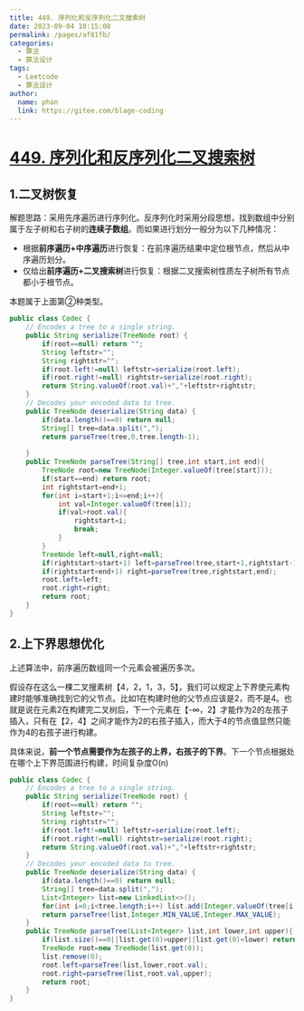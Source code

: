 ```yaml
---
title: 449. 序列化和反序列化二叉搜索树
date: 2023-09-04 10:15:08
permalink: /pages/af81fb/
categories:
  - 算法
  - 算法设计
tags:
  - Leetcode
  - 算法设计
author: 
  name: phan
  link: https://gitee.com/blage-coding
---
```

# [449. 序列化和反序列化二叉搜索树](https://leetcode.cn/problems/serialize-and-deserialize-bst/)

## 1.二叉树恢复

解题思路：采用先序遍历进行序列化。反序列化时采用分段思想，找到数组中分别属于左子树和右子树的**连续子数组**。而如果进行划分一般分为以下几种情况：

- 根据**前序遍历+中序遍历**进行恢复：在前序遍历结果中定位根节点，然后从中序遍历划分。
- 仅给出**前序遍历+二叉搜索树**进行恢复：根据二叉搜索树性质左子树所有节点都小于根节点。

本题属于上面第②种类型。

```java
public class Codec {
    // Encodes a tree to a single string.
    public String serialize(TreeNode root) {
        if(root==null) return "";
        String leftstr="";
        String rightstr="";
        if(root.left!=null) leftstr=serialize(root.left);
        if(root.right!=null) rightstr=serialize(root.right);
        return String.valueOf(root.val)+","+leftstr+rightstr;
    }
    // Decodes your encoded data to tree.
    public TreeNode deserialize(String data) {
        if(data.length()==0) return null;
        String[] tree=data.split(",");
        return parseTree(tree,0,tree.length-1);
        
    }
    public TreeNode parseTree(String[] tree,int start,int end){
        TreeNode root=new TreeNode(Integer.valueOf(tree[start]));
        if(start==end) return root;
        int rightstart=end+1;
        for(int i=start+1;i<=end;i++){
            int val=Integer.valueOf(tree[i]);
            if(val>root.val){
                rightstart=i;
                break;
            }
        }
        TreeNode left=null,right=null;
        if(rightstart>start+1) left=parseTree(tree,start+1,rightstart-1);
        if(rightstart<end+1) right=parseTree(tree,rightstart,end);
        root.left=left;
        root.right=right;
        return root;
    }
}
```

## 2.上下界思想优化

上述算法中，前序遍历数组同一个元素会被遍历多次。

假设存在这么一棵二叉搜素树【4，2，1，3，5】，我们可以规定上下界使元素构建时能够准确找到它的父节点。比如1在构建时他的父节点应该是2，而不是4。也就是说在元素2在构建完二叉树后，下一个元素在【-∞，2】才能作为2的左孩子插入，只有在【2，4】之间才能作为2的右孩子插入，而大于4的节点值显然只能作为4的右孩子进行构建。

具体来说，**前一个节点需要作为左孩子的上界，右孩子的下界**。下一个节点根据处在哪个上下界范围进行构建，时间复杂度O(n)

```java
public class Codec {
    // Encodes a tree to a single string.
    public String serialize(TreeNode root) {
        if(root==null) return "";
        String leftstr="";
        String rightstr="";
        if(root.left!=null) leftstr=serialize(root.left);
        if(root.right!=null) rightstr=serialize(root.right);
        return String.valueOf(root.val)+","+leftstr+rightstr;
    }
    // Decodes your encoded data to tree.
    public TreeNode deserialize(String data) {
        if(data.length()==0) return null;
        String[] tree=data.split(",");
        List<Integer> list=new LinkedList<>();
        for(int i=0;i<tree.length;i++) list.add(Integer.valueOf(tree[i]));
        return parseTree(list,Integer.MIN_VALUE,Integer.MAX_VALUE);
    }
    public TreeNode parseTree(List<Integer> list,int lower,int upper){
        if(list.size()==0||list.get(0)>upper||list.get(0)<lower) return null;
        TreeNode root=new TreeNode(list.get(0));
        list.remove(0);
        root.left=parseTree(list,lower,root.val);
        root.right=parseTree(list,root.val,upper);
        return root;
    }
}
```